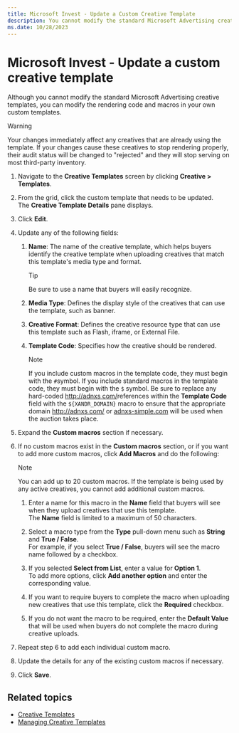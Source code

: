 ```yaml
---
title: Microsoft Invest - Update a Custom Creative Template
description: You cannot modify the standard Microsoft Advertising creative templates. Learn to modify the rendering code and macros in your own custom templates.
ms.date: 10/28/2023
---
```



#  Microsoft Invest - Update a custom creative template

Although you cannot modify the standard Microsoft Advertising
creative templates, you can modify the rendering code and macros in your
own custom templates.

> [!WARNING]
> Your changes immediately affect any creatives that are already using the template. If your changes cause these creatives to stop rendering properly, their audit status will be changed to "rejected" and they will stop serving on most third-party inventory.

1. Navigate to the **Creative Templates** screen by clicking **Creative \> Templates**.
1. From the grid, click the custom template that needs to be updated. <br>The **Creative Template Details** pane displays.

1. Click **Edit**.
1. Update any of the following fields:
    1. **Name**: The name of the creative template, which helps buyers identify the creative template when uploading creatives that match this template's media type and format.

       > [!TIP]
       > Be sure to use a name that buyers will easily recognize.

    1. **Media Type**:
        Defines the display style of the creatives that can use the
        template, such as banner.
    1. **Creative Format**: Defines the creative resource type that can use
        this template such as Flash, iframe, or External
        File.
    1. **Template Code**:
        Specifies how the creative should be rendered.

       > [!NOTE]
       > If you include custom macros in the template code, they must begin with the `#`symbol. If you include standard macros in the template code, they must begin with the `$` symbol. Be sure to replace any hard-coded [http://adnxs com/](http://adnxs.com/)references within the **Template Code** field with the `${XANDR_DOMAIN}` macro to ensure that the appropriate domain [http://adnxs com/](http://adnxs.com/) or [adnxs-simple.com](http://adnxs-simple.com/) will be used when the auction takes place.

1. Expand the **Custom macros** section if
    necessary.
1. If no custom macros exist in the **Custom macros** section, or if you want to add more custom macros, click **Add Macros** and do the
    following:

    > [!NOTE]
   > You can add up to 20 custom macros. If the template is being used by any active creatives, you cannot add additional custom macros.

    1. Enter a name for this macro in the **Name** field that buyers will see when they upload creatives that use this template.<br> The **Name** field is limited to a
        maximum of 50 characters.

    1. Select a macro type from the **Type** pull-down menu such as **String** and **True / False**.<br>
     For example, if you select **True / False**, buyers will see the macro name followed by a checkbox.

    1. If you selected **Select from List**, enter a value for **Option 1**.<br>
    To add more options, click **Add another option** and enter the corresponding value.

    1. If you want to require buyers to complete
        the macro when uploading new creatives that use this template,
        click the **Required**
        checkbox.
    1. If you do not want the macro to be
        required, enter the **Default
        Value** that will be used when buyers do not complete the
        macro during creative uploads.
1. Repeat step 6 to add each individual custom
    macro.
1. Update the details
    for any of the existing custom macros if necessary.
1. Click **Save**.

## Related topics

- [Creative Templates](creative-templates.md)
- [Managing Creative Templates](managing-creative-templates.md)
